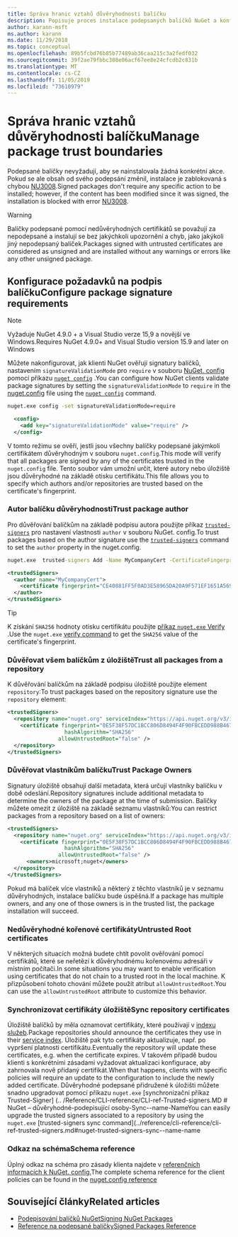 ```yaml
---
title: Správa hranic vztahů důvěryhodnosti balíčku
description: Popisuje proces instalace podepsaných balíčků NuGet a konfigurace nastavení důvěryhodnosti podpisu balíčku.
author: karann-msft
ms.author: karann
ms.date: 11/29/2018
ms.topic: conceptual
ms.openlocfilehash: 89b5fcbd76b85b77489ab36caa215c3a2fedf032
ms.sourcegitcommit: 39f2ae79fbbc308e06acf67ee8e24cfcdb2c831b
ms.translationtype: MT
ms.contentlocale: cs-CZ
ms.lasthandoff: 11/05/2019
ms.locfileid: "73610979"
---
```

# <a name="manage-package-trust-boundaries"></a><span data-ttu-id="bccd2-103">Správa hranic vztahů důvěryhodnosti balíčku</span><span class="sxs-lookup"><span data-stu-id="bccd2-103">Manage package trust boundaries</span></span>

<span data-ttu-id="bccd2-104">Podepsané balíčky nevyžadují, aby se nainstalovala žádná konkrétní akce. Pokud se ale obsah od svého podepsání změnil, instalace je zablokovaná s chybou [NU3008](../reference/errors-and-warnings/NU3008.md).</span><span class="sxs-lookup"><span data-stu-id="bccd2-104">Signed packages don't require any specific action to be installed; however, if the content has been modified since it was signed, the installation is blocked with error [NU3008](../reference/errors-and-warnings/NU3008.md).</span></span>

> [!Warning]
> <span data-ttu-id="bccd2-105">Balíčky podepsané pomocí nedůvěryhodných certifikátů se považují za nepodepsané a instalují se bez jakýchkoli upozornění a chyb, jako jakýkoli jiný nepodepsaný balíček.</span><span class="sxs-lookup"><span data-stu-id="bccd2-105">Packages signed with untrusted certificates are considered as unsigned and are installed without any warnings or errors like any other unsigned package.</span></span>

## <a name="configure-package-signature-requirements"></a><span data-ttu-id="bccd2-106">Konfigurace požadavků na podpis balíčku</span><span class="sxs-lookup"><span data-stu-id="bccd2-106">Configure package signature requirements</span></span>

> [!Note]
> <span data-ttu-id="bccd2-107">Vyžaduje NuGet 4.9.0 + a Visual Studio verze 15,9 a novější ve Windows.</span><span class="sxs-lookup"><span data-stu-id="bccd2-107">Requires NuGet 4.9.0+ and Visual Studio version 15.9 and later on Windows</span></span>

<span data-ttu-id="bccd2-108">Můžete nakonfigurovat, jak klienti NuGet ověřují signatury balíčků, nastavením `signatureValidationMode` pro `require` v souboru [NuGet. config](../reference/nuget-config-file.md) pomocí příkazu [`nuget config`](../reference/cli-reference/cli-ref-config.md) .</span><span class="sxs-lookup"><span data-stu-id="bccd2-108">You can configure how NuGet clients validate package signatures by setting the `signatureValidationMode` to `require` in the [nuget.config](../reference/nuget-config-file.md) file using the [`nuget config`](../reference/cli-reference/cli-ref-config.md) command.</span></span>

```cmd
nuget.exe config -set signatureValidationMode=require
```

```xml
  <config>
    <add key="signatureValidationMode" value="require" />
  </config>
```

<span data-ttu-id="bccd2-109">V tomto režimu se ověří, jestli jsou všechny balíčky podepsané jakýmkoli certifikátem důvěryhodným v souboru `nuget.config`.</span><span class="sxs-lookup"><span data-stu-id="bccd2-109">This mode will verify that all packages are signed by any of the certificates trusted in the `nuget.config` file.</span></span> <span data-ttu-id="bccd2-110">Tento soubor vám umožní určit, které autory nebo úložiště jsou důvěryhodné na základě otisku certifikátu.</span><span class="sxs-lookup"><span data-stu-id="bccd2-110">This file allows you to specify which authors and/or repositories are trusted based on the certificate's fingerprint.</span></span>

### <a name="trust-package-author"></a><span data-ttu-id="bccd2-111">Autor balíčku důvěryhodnosti</span><span class="sxs-lookup"><span data-stu-id="bccd2-111">Trust package author</span></span>

<span data-ttu-id="bccd2-112">Pro důvěřování balíčkům na základě podpisu autora použijte příkaz [`trusted-signers`](../reference/cli-reference/cli-ref-trusted-signers.md) pro nastavení vlastnosti `author` v souboru NuGet. config.</span><span class="sxs-lookup"><span data-stu-id="bccd2-112">To trust packages based on the author signature use the [`trusted-signers`](../reference/cli-reference/cli-ref-trusted-signers.md) command to set the `author` property in the nuget.config.</span></span>

```cmd
nuget.exe  trusted-signers Add -Name MyCompanyCert -CertificateFingerprint CE40881FF5F0AD3E58965DA20A9F571EF1651A56933748E1BF1C99E537C4E039 -FingerprintAlgorithm SHA256
```

```xml
<trustedSigners>
  <author name="MyCompanyCert">
    <certificate fingerprint="CE40881FF5F0AD3E58965DA20A9F571EF1651A56933748E1BF1C99E537C4E039" hashAlgorithm="SHA256" allowUntrustedRoot="false" />
  </author>
</trustedSigners>
```

>[!TIP]
><span data-ttu-id="bccd2-113">K získání `SHA256` hodnoty otisku certifikátu použijte [příkaz `nuget.exe` Verify](../reference/cli-reference/cli-ref-verify.md) .</span><span class="sxs-lookup"><span data-stu-id="bccd2-113">Use the `nuget.exe` [verify command](../reference/cli-reference/cli-ref-verify.md) to get the `SHA256` value of the certificate's fingerprint.</span></span>


### <a name="trust-all-packages-from-a-repository"></a><span data-ttu-id="bccd2-114">Důvěřovat všem balíčkům z úložiště</span><span class="sxs-lookup"><span data-stu-id="bccd2-114">Trust all packages from a repository</span></span>

<span data-ttu-id="bccd2-115">K důvěřování balíčkům na základě podpisu úložiště použijte element `repository`:</span><span class="sxs-lookup"><span data-stu-id="bccd2-115">To trust packages based on the repository signature use the `repository` element:</span></span>

```xml
<trustedSigners>  
  <repository name="nuget.org" serviceIndex="https://api.nuget.org/v3/index.json">
    <certificate fingerprint="0E5F38F57DC1BCC806D8494F4F90FBCEDD988B4676070...." 
                  hashAlgorithm="SHA256" 
                allowUntrustedRoot="false" />
  </repository>
</trustedSigners>
```

### <a name="trust-package-owners"></a><span data-ttu-id="bccd2-116">Důvěřovat vlastníkům balíčku</span><span class="sxs-lookup"><span data-stu-id="bccd2-116">Trust Package Owners</span></span>

<span data-ttu-id="bccd2-117">Signatury úložiště obsahují další metadata, která určují vlastníky balíčku v době odeslání.</span><span class="sxs-lookup"><span data-stu-id="bccd2-117">Repository signatures include additional metadata to determine the owners of the package at the time of submission.</span></span> <span data-ttu-id="bccd2-118">Balíčky můžete omezit z úložiště na základě seznamu vlastníků:</span><span class="sxs-lookup"><span data-stu-id="bccd2-118">You can restrict packages from a repository based on a list of owners:</span></span>

```xml
<trustedSigners>  
  <repository name="nuget.org" serviceIndex="https://api.nuget.org/v3/index.json">
    <certificate fingerprint="0E5F38F57DC1BCC806D8494F4F90FBCEDD988B4676070...." 
                  hashAlgorithm="SHA256" 
                allowUntrustedRoot="false" />
      <owners>microsoft;nuget</owners>
  </repository>
</trustedSigners>
```

<span data-ttu-id="bccd2-119">Pokud má balíček více vlastníků a některý z těchto vlastníků je v seznamu důvěryhodných, instalace balíčku bude úspěšná.</span><span class="sxs-lookup"><span data-stu-id="bccd2-119">If a package has multiple owners, and any one of those owners is in the trusted list, the package installation will succeed.</span></span>

### <a name="untrusted-root-certificates"></a><span data-ttu-id="bccd2-120">Nedůvěryhodné kořenové certifikáty</span><span class="sxs-lookup"><span data-stu-id="bccd2-120">Untrusted Root certificates</span></span>

<span data-ttu-id="bccd2-121">V některých situacích možná budete chtít povolit ověřování pomocí certifikátů, které se neřetězí k důvěryhodnému kořenovému adresáři v místním počítači.</span><span class="sxs-lookup"><span data-stu-id="bccd2-121">In some situations you may want to enable verification using certificates that do not chain to a trusted root in the local machine.</span></span> <span data-ttu-id="bccd2-122">K přizpůsobení tohoto chování můžete použít atribut `allowUntrustedRoot`.</span><span class="sxs-lookup"><span data-stu-id="bccd2-122">You can use the `allowUntrustedRoot` attribute to customize this behavior.</span></span>

### <a name="sync-repository-certificates"></a><span data-ttu-id="bccd2-123">Synchronizovat certifikáty úložiště</span><span class="sxs-lookup"><span data-stu-id="bccd2-123">Sync repository certificates</span></span>

<span data-ttu-id="bccd2-124">Úložiště balíčků by měla oznamovat certifikáty, které používají v [indexu služeb](../api/service-index.md).</span><span class="sxs-lookup"><span data-stu-id="bccd2-124">Package repositories should announce the certificates they use in their [service index](../api/service-index.md).</span></span> <span data-ttu-id="bccd2-125">Úložiště pak tyto certifikáty aktualizuje, např. po vypršení platnosti certifikátu.</span><span class="sxs-lookup"><span data-stu-id="bccd2-125">Eventually the repository will update these certificates, e.g. when the certificate expires.</span></span> <span data-ttu-id="bccd2-126">V takovém případě budou klienti s konkrétními zásadami vyžadovat aktualizaci konfigurace, aby zahrnovala nově přidaný certifikát.</span><span class="sxs-lookup"><span data-stu-id="bccd2-126">When that happens, clients with specific policies will require an update to the configuration to include the newly added certificate.</span></span> <span data-ttu-id="bccd2-127">Důvěryhodné podepsané přidružené k úložišti můžete snadno upgradovat pomocí příkazu `nuget.exe` [synchronizační příkaz Trusted-Signer] (.. /Reference/CLI-reference/CLI-ref-Trusted-signers.MD # NuGet – důvěryhodné-podepisující osoby-Sync--name-Name</span><span class="sxs-lookup"><span data-stu-id="bccd2-127">You can easily upgrade the trusted signers associated to a repository by using the `nuget.exe` [trusted-signers sync command](../reference/cli-reference/cli-ref-trusted-signers.md#nuget-trusted-signers-sync--name-name</span></span>

### <a name="schema-reference"></a><span data-ttu-id="bccd2-128">Odkaz na schéma</span><span class="sxs-lookup"><span data-stu-id="bccd2-128">Schema reference</span></span>

<span data-ttu-id="bccd2-129">Úplný odkaz na schéma pro zásady klienta najdete v [referenčních informacích k NuGet. config.](../reference/nuget-config-file.md#trustedsigners-section)</span><span class="sxs-lookup"><span data-stu-id="bccd2-129">The complete schema reference for the client policies can be found in the [nuget.config reference](../reference/nuget-config-file.md#trustedsigners-section)</span></span>

## <a name="related-articles"></a><span data-ttu-id="bccd2-130">Související články</span><span class="sxs-lookup"><span data-stu-id="bccd2-130">Related articles</span></span>

- [<span data-ttu-id="bccd2-131">Podepisování balíčků NuGet</span><span class="sxs-lookup"><span data-stu-id="bccd2-131">Signing NuGet Packages</span></span>](../create-packages/Sign-a-Package.md)
- [<span data-ttu-id="bccd2-132">Reference na podepsané balíčky</span><span class="sxs-lookup"><span data-stu-id="bccd2-132">Signed Packages Reference</span></span>](../reference/Signed-Packages-Reference.md)
